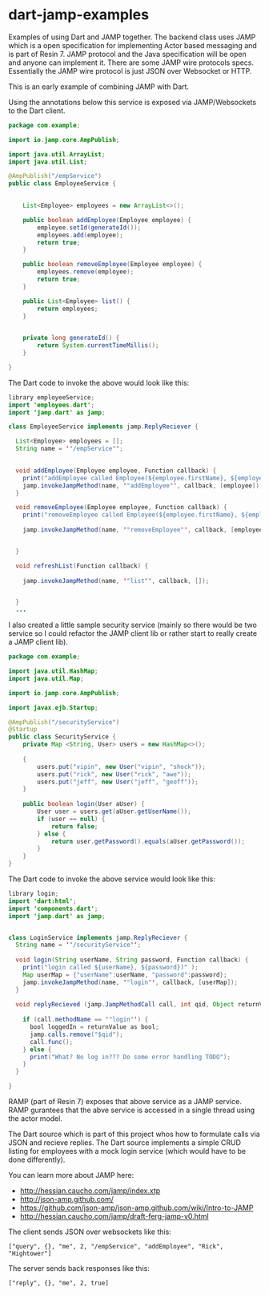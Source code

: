 dart-jamp-examples
==================

Examples of using Dart and JAMP together. The backend class uses JAMP which is a open specification for implementing 
Actor based messaging and is part of Resin 7. JAMP protocol and the Java specification will be open and anyone can
implement it. There are some JAMP wire protocols specs. Essentially the JAMP wire protocol is just JSON over Websocket
or HTTP.

This is an early example of combining JAMP with Dart.

Using the annotations below this service is exposed via JAMP/Websockets to the Dart client.

```Java
package com.example;

import io.jamp.core.AmpPublish;

import java.util.ArrayList;
import java.util.List;

@AmpPublish("/empService")
public class EmployeeService {
	

	List<Employee> employees = new ArrayList<>();

	public boolean addEmployee(Employee employee) {
		employee.setId(generateId());
		employees.add(employee);
		return true;
	}

	public boolean removeEmployee(Employee employee) {
		employees.remove(employee);
		return true;
	}

	public List<Employee> list() {
		return employees;
	}

	
	private long generateId() {
		return System.currentTimeMillis();
	}

}
```
The Dart code to invoke the above would look like this:

```Java
library employeeService;
import 'employees.dart';
import 'jamp.dart' as jamp;

class EmployeeService implements jamp.ReplyReciever {

  List<Employee> employees = [];
  String name = '"/empService"';
  

  void addEmployee(Employee employee, Function callback) {
    print("addEmployee called Employee(${employee.firstName}, ${employee.lastName})" );
    jamp.invokeJampMethod(name, '"addEmployee"', callback, [employee]);
  }

  void removeEmployee(Employee employee, Function callback) {
    print("removeEmployee called Employee(${employee.firstName}, ${employee.lastName})" );
    
    jamp.invokeJampMethod(name, '"removeEmployee"', callback, [employee]);


  }

  void refreshList(Function callback) {
    
    jamp.invokeJampMethod(name, '"list"', callback, []);


  }
  ...

```
I also created a little sample security service 
(mainly so there would be two service so I could refactor the JAMP client lib 
or rather start to really create a JAMP client lib).


```Java
package com.example;

import java.util.HashMap;
import java.util.Map;

import io.jamp.core.AmpPublish;

import javax.ejb.Startup;

@AmpPublish("/securityService")
@Startup
public class SecurityService {
	private Map <String, User> users = new HashMap<>();
	
	{
		users.put("vipin", new User("vipin", "shock"));
		users.put("rick", new User("rick", "awe"));
		users.put("jeff", new User("jeff", "geoff"));
	}
	
	public boolean login(User aUser) {
		User user = users.get(aUser.getUserName());
		if (user == null) {
			return false;
		} else {
			return user.getPassword().equals(aUser.getPassword());
		}
	}
}

```
The Dart code to invoke the above service would look like this:
```Java
library login;
import 'dart:html';
import 'components.dart';
import 'jamp.dart' as jamp;


class LoginService implements jamp.ReplyReciever {
  String name = '"/securityService"';
  
  void login(String userName, String password, Function callback) {
    print("login called ${userName}, ${password})" );
    Map userMap = {"userName":userName, "password":password};
    jamp.invokeJampMethod(name, '"login"', callback, [userMap]);
  }
  
  void replyRecieved (jamp.JampMethodCall call, int qid, Object returnValue){
    
    if (call.methodName == '"login"') {
      bool loggedIn = returnValue as bool;
      jamp.calls.remove("$qid");
      call.func();
    } else {
      print("What? No log in??? Do some error handling TODO");
    }
  }

}
```
RAMP (part of Resin 7) exposes that above service as a JAMP service.
RAMP gurantees that the abve service is accessed in a single thread using the actor model.

The Dart source which is part of this project whos how to formulate calls via JSON and recieve replies.
The Dart source implements a simple CRUD listing for employees with a mock login service (which would have to be done differently).

You can learn more about JAMP here:

* http://hessian.caucho.com/jamp/index.xtp
* http://json-amp.github.com/
* https://github.com/json-amp/json-amp.github.com/wiki/Intro-to-JAMP
* http://hessian.caucho.com/jamp/draft-ferg-jamp-v0.html

The client sends JSON over websockets like this:

```
["query", {}, "me", 2, "/empService", "addEmployee", "Rick", "Hightower"]
```

The server sends back responses like this:

```
["reply", {}, "me", 2, true]
```


